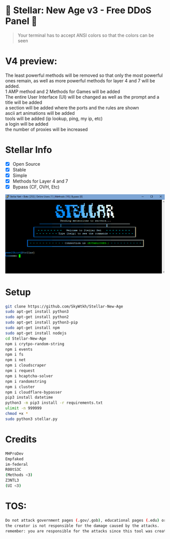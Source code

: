# 🚀 Stellar: New Age v3 - Free DDoS Panel 🚀
> Your terminal has to accept ANSI colors so that the colors can be seen<br>

# V4 preview:
The least powerful methods will be removed so that only the most powerful ones remain, as well as more powerful methods for layer 4 and 7 will be added.<br>
1 AMP method and 2 Methods for Games will be added<br>
The entire User Interface (UI) will be changed as well as the prompt and a title will be added<br>
a section will be added where the ports and the rules are shown<br>
ascii art animations will be added<br>
tools will be added (ip lookup, ping, my ip, etc)<br>
a login will be added<br>
the number of proxies will be increased<br>


# Stellar Info
- [x] Open Source
- [x] Stable
- [x] Simple
- [x] Methods for Layer 4 and 7
- [x] Bypass (CF, OVH, Etc)  

![GitHub Logo](img.png)

# Setup
```sh
git clone https://github.com/SkyWtkh/Stellar-New-Age
sudo apt-get install python3
sudo apt-get install python2
sudo apt-get install python3-pip
sudo apt-get install npm
sudo apt-get install nodejs
cd Stellar-New-Age
npm i crytpo-random-string
npm i events
npm i fs
npm i net
npm i cloudscraper
npm i request
npm i hcaptcha-solver
npm i randomstring
npm i cluster
npm i cloudflare-bypasser
pip3 install datetime
python3 -m pip3 install -r requirements.txt
ulimit -n 999999
chmod +x *
sudo python3 stellar.py
```

# Credits
```sh
MHProDev
Empfaked
im-federal
R00tS3C
(Methods <3)
Z3NTL3
(UI <3)
```

# TOS:
```sh
Do not attack government pages (.gov/.gob), educational pages (.edu) or the United States Department of Defense (.mil), 
the creator is not responsible for the damage caused by the attacks. 
remember: you are responsible for the attacks since this tool was created for educational purposes
```
